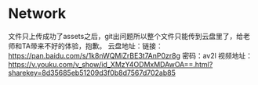 # Network
文件只上传成功了assets之后，git出问题所以整个文件只能传到云盘里了，给老师和TA带来不好的体验，抱歉。
云盘地址：链接：https://pan.baidu.com/s/1k8nWQMiZrBE3t7AnP0zr8g 密码：av2l
视频地址：https://v.youku.com/v_show/id_XMzY4ODMxMDAwOA==.html?sharekey=8d35685eb51209d3f0b8d7567d702ab85
